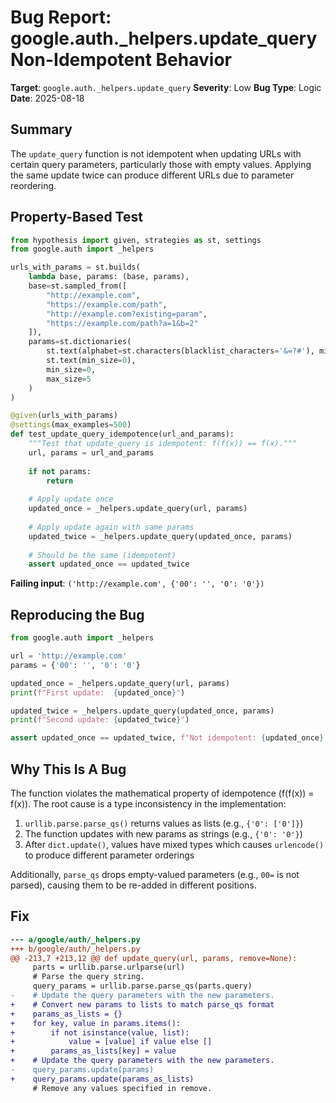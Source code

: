 # Bug Report: google.auth._helpers.update_query Non-Idempotent Behavior

**Target**: `google.auth._helpers.update_query`
**Severity**: Low
**Bug Type**: Logic
**Date**: 2025-08-18

## Summary

The `update_query` function is not idempotent when updating URLs with certain query parameters, particularly those with empty values. Applying the same update twice can produce different URLs due to parameter reordering.

## Property-Based Test

```python
from hypothesis import given, strategies as st, settings
from google.auth import _helpers

urls_with_params = st.builds(
    lambda base, params: (base, params),
    base=st.sampled_from([
        "http://example.com",
        "https://example.com/path",
        "http://example.com?existing=param",
        "https://example.com/path?a=1&b=2"
    ]),
    params=st.dictionaries(
        st.text(alphabet=st.characters(blacklist_characters='&=?#'), min_size=1),
        st.text(min_size=0),
        min_size=0,
        max_size=5
    )
)

@given(urls_with_params)
@settings(max_examples=500)
def test_update_query_idempotence(url_and_params):
    """Test that update_query is idempotent: f(f(x)) == f(x)."""
    url, params = url_and_params
    
    if not params:
        return
    
    # Apply update once
    updated_once = _helpers.update_query(url, params)
    
    # Apply update again with same params
    updated_twice = _helpers.update_query(updated_once, params)
    
    # Should be the same (idempotent)
    assert updated_once == updated_twice
```

**Failing input**: `('http://example.com', {'00': '', '0': '0'})`

## Reproducing the Bug

```python
from google.auth import _helpers

url = 'http://example.com'
params = {'00': '', '0': '0'}

updated_once = _helpers.update_query(url, params)
print(f"First update:  {updated_once}")

updated_twice = _helpers.update_query(updated_once, params)
print(f"Second update: {updated_twice}")

assert updated_once == updated_twice, f"Not idempotent: {updated_once} != {updated_twice}"
```

## Why This Is A Bug

The function violates the mathematical property of idempotence (f(f(x)) = f(x)). The root cause is a type inconsistency in the implementation:

1. `urllib.parse.parse_qs()` returns values as lists (e.g., `{'0': ['0']}`)
2. The function updates with new params as strings (e.g., `{'0': '0'}`)
3. After `dict.update()`, values have mixed types which causes `urlencode()` to produce different parameter orderings

Additionally, `parse_qs` drops empty-valued parameters (e.g., `00=` is not parsed), causing them to be re-added in different positions.

## Fix

```diff
--- a/google/auth/_helpers.py
+++ b/google/auth/_helpers.py
@@ -213,7 +213,12 @@ def update_query(url, params, remove=None):
     parts = urllib.parse.urlparse(url)
     # Parse the query string.
     query_params = urllib.parse.parse_qs(parts.query)
-    # Update the query parameters with the new parameters.
+    # Convert new params to lists to match parse_qs format
+    params_as_lists = {}
+    for key, value in params.items():
+        if not isinstance(value, list):
+            value = [value] if value else []
+        params_as_lists[key] = value
+    # Update the query parameters with the new parameters.
-    query_params.update(params)
+    query_params.update(params_as_lists)
     # Remove any values specified in remove.
```